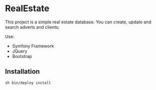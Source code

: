 RealEstate
==========

This project is a simple  real estate database. You can create, update and search adverts and clients;

Use:
- Symfony Framework
- JQuery
- Bootstrap


Installation
-------

```
sh bin/deploy install
```

